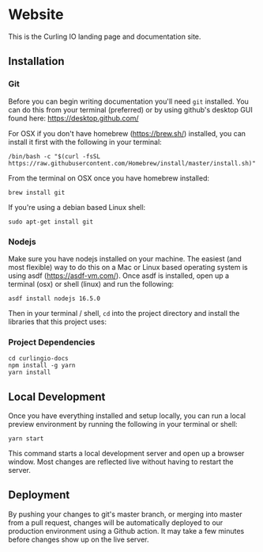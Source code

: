 # Website

This is the Curling IO landing page and documentation site.

## Installation


### Git

Before you can begin writing documentation you'll need `git` installed. You can do this from your terminal (preferred) or by using github's desktop GUI found here: https://desktop.github.com/

For OSX if you don't have homebrew (https://brew.sh/) installed, you can install it first with the following in your terminal:
```console
/bin/bash -c "$(curl -fsSL https://raw.githubusercontent.com/Homebrew/install/master/install.sh)"
```

From the terminal on OSX once you have homebrew installed:
```console
brew install git
```

If you're using a debian based Linux shell:
```console
sudo apt-get install git
```

### Nodejs

Make sure you have nodejs installed on your machine. The easiest (and most flexible) way to do this on a Mac or Linux based operating system is using asdf (https://asdf-vm.com/).
Once asdf is installed, open up a terminal (osx) or shell (linux) and run the following:

```console
asdf install nodejs 16.5.0
```

Then in your terminal / shell, `cd` into the project directory and install the libraries that this project uses:


### Project Dependencies

```console
cd curlingio-docs
npm install -g yarn
yarn install
```


## Local Development

Once you have everything installed and setup locally, you can run a local preview environment by running the following in your terminal or shell:
```console
yarn start
```

This command starts a local development server and open up a browser window. Most changes are reflected live without having to restart the server.


## Deployment

By pushing your changes to git's master branch, or merging into master from a pull request, changes will be automatically deployed to our production environment using a Github action.
It may take a few minutes before changes show up on the live server.
